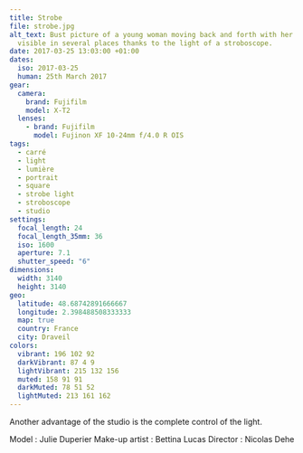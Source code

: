 ```yaml
---
title: Strobe
file: strobe.jpg
alt_text: Bust picture of a young woman moving back and forth with her arms,
  visible in several places thanks to the light of a stroboscope.
date: 2017-03-25 13:03:00 +01:00
dates:
  iso: 2017-03-25
  human: 25th March 2017
gear:
  camera:
    brand: Fujifilm
    model: X-T2
  lenses:
    - brand: Fujifilm
      model: Fujinon XF 10-24mm f/4.0 R OIS
tags:
  - carré
  - light
  - lumière
  - portrait
  - square
  - strobe light
  - stroboscope
  - studio
settings:
  focal_length: 24
  focal_length_35mm: 36
  iso: 1600
  aperture: 7.1
  shutter_speed: "6"
dimensions:
  width: 3140
  height: 3140
geo:
  latitude: 48.68742891666667
  longitude: 2.398488508333333
  map: true
  country: France
  city: Draveil
colors:
  vibrant: 196 102 92
  darkVibrant: 87 4 9
  lightVibrant: 215 132 156
  muted: 158 91 91
  darkMuted: 78 51 52
  lightMuted: 213 161 162
---
```


Another advantage of the studio is the complete control of the light.

Model : Julie Duperier
Make-up artist : Bettina Lucas
Director : Nicolas Dehe
